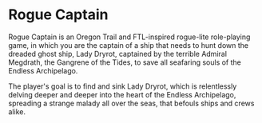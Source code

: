# Rogue Captain
Rogue Captain is an Oregon Trail and FTL-inspired rogue-lite role-playing game, in which you are the captain of a ship that needs to hunt down the dreaded ghost ship, Lady Dryrot, captained by the terrible Admiral Megdrath, the Gangrene of the Tides, to save all seafaring souls of the Endless Archipelago.

The player's goal is to find and sink Lady Dryrot, which is relentlessly delving deeper and deeper into the heart of the Endless Archipelago, spreading a strange malady all over the seas, that befouls ships and crews alike.
